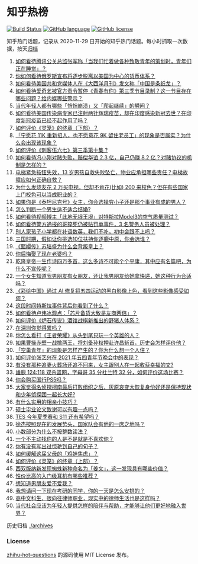 # 知乎热榜
[![Build Status](https://github.com/ToWeLong/zhihu-hot-questions/workflows/CI/badge.svg)](https://github.com/ToWeLong/zhihu-hot-questions/actions)
[![GitHub language](https://img.shields.io/badge/language-golang-orange.svg)](https://golang.org/)
[![GitHub license](https://img.shields.io/github/license/ToWeLong/zhihu-hot-questions)](https://github.com/ToWeLong/zhihu-hot-questions/blob/main/LICENSE)

知乎热门话题，记录从 2020-11-29 日开始的知乎热门话题。每小时抓取一次数据，按天[归档](./archives)

<!-- BEGIN -->

1. [如何看待腾讯公关总监张军称「当我们忙着做各种致敬青年的策划时，青年们正在睡觉」？](https://www.zhihu.com/question/457759935)
1. [你如何看待俄罗斯宣布将逐步脱离以美国为中心的货币体系？](https://www.zhihu.com/question/457750369)
1. [如何看待美国共和党媒体人在《大西洋月刊》发文称「中国是条纸龙」？](https://www.zhihu.com/question/457843760)
1. [如何看待爱奇艺被官方责令暂停《青春有你》第三季节目录制？这一节目存在哪些问题？给内娱哪些警示？](https://www.zhihu.com/question/457851906)
1. [当代年轻人都有哪些「悄悄崩溃」又「爬起继续」的瞬间？](https://www.zhihu.com/question/457125407)
1. [如何看待美国传染病专家已注射两针辉瑞疫苗，却在印度感染新冠去世？在印度新冠疫苗已经不起作用了吗？](https://www.zhihu.com/question/457803433)
1. [如何评价《灵笼》的终章（下部）？](https://www.zhihu.com/question/457793996)
1. [「宁愿花 11K 重新招人，也不愿意花 9K 留住老员工」的现象是否属实？为什么会出现该现象？](https://www.zhihu.com/question/63878469)
1. [如何评价《刺客伍六七》第三季第十集 ?](https://www.zhihu.com/question/457898715)
1. [如何看待冯小刚对赌失败，赔偿华谊 2.3 亿，自己仍赚 8.2 亿？对赌协议的机制是怎样的？](https://www.zhihu.com/question/457531244)
1. [电梯紧急按钮失效，13 岁男孩自救失败坠亡，物业应承担哪些责任？电梯故障应如何正确自救？](https://www.zhihu.com/question/457831377)
1. [为什么发烧友花 2 万买电视，但却不肯花(比如) 200 来校色？但在有些国家上门校色可以当成职业的？](https://www.zhihu.com/question/457647194)
1. [如果你是《泰坦尼克号》女主，你会选择穷小子还是那个事业有成的男人？](https://www.zhihu.com/question/404721566)
1. [怎么判断一个男生适不适合结婚?](https://www.zhihu.com/question/374079870)
1. [如何看待视频博主「此地无垠王垠」对特斯拉Model3的空气质量测试？](https://www.zhihu.com/question/457805911)
1. [如何看待警方通报的哥猝死仍被贴罚单事件，3 名警务人员被处理？](https://www.zhihu.com/question/457851891)
1. [别人家孩子小学都在补语数英，我们不补，初中会跟不上吗？](https://www.zhihu.com/question/437581262)
1. [三国时期，假如让你挑选10位扶持你逐鹿中原，你会选谁？](https://www.zhihu.com/question/452687156)
1. [《甄嬛传》苏培盛为什么会背叛皇上？](https://www.zhihu.com/question/456242618)
1. [你后悔娶了现在老婆吗？](https://www.zhihu.com/question/315457601)
1. [乾隆皇帝一生作诗四万多首，这么多诗不可能个个平庸，其中应有名篇吧，为什么不宣传呢？](https://www.zhihu.com/question/452762954)
1. [一个女生知道我男朋友有女朋友，还让我男朋友给她拿快递，她这种行为合适吗？](https://www.zhihu.com/question/452456284)
1. [《彩绘中国》通过 AI 修复将五四运动的黑白影像上色，看到这些影像感受如何？](https://www.zhihu.com/question/457739121)
1. [这段时间特斯拉事件背后你看到了什么？](https://www.zhihu.com/question/455860663)
1. [如何看待卢伟冰观点：「芯片备货大致是友商两倍」？](https://www.zhihu.com/question/457096949)
1. [如何评价《炉石传说》酒馆战棋新推出的野猪人体系？](https://www.zhihu.com/question/457232229)
1. [在深圳你觉得累吗？](https://www.zhihu.com/question/304838170)
1. [你怎么看打《王者荣耀》从头到尾只玩一个英雄的人？](https://www.zhihu.com/question/299758752)
1. [如果曹操赤壁一战擒两王，将刘备孙权押赴许昌斩首，历史会怎样评价他？](https://www.zhihu.com/question/456699039)
1. [「空巢青年」的现象是怎样产生的？你为什么想一个人住？](https://www.zhihu.com/question/457137124)
1. [如何评价张艺兴在 2021 年五四青年节晚会中的表现？](https://www.zhihu.com/question/457808500)
1. [有没有那种追妻火葬场还追不回来，女主跟别人在一起收获幸福的文?](https://www.zhihu.com/question/408254252)
1. [雄鹿 124:118 双杀篮网，字母哥 35 分杜兰特 32 分，如何评价这场比赛？](https://www.zhihu.com/question/457870431)
1. [你会购买国行PS5吗？](https://www.zhihu.com/question/439176866)
1. [大家觉得名侦探柯南最后打败组织之后，灰原哀变大恢复身份好还是保持现状和少年侦探团一起长大好?](https://www.zhihu.com/question/457584898)
1. [有什么实用的相亲小技巧？](https://www.zhihu.com/question/365372856)
1. [硕士毕业论文致谢可以有趣一点吗？](https://www.zhihu.com/question/401076265)
1. [TES 今年夏季赛和 S11 还有希望吗？](https://www.zhihu.com/question/454359571)
1. [徐杰按照现在的发展势头，国家队会有他的一席之地吗？](https://www.zhihu.com/question/457739170)
1. [小数部分为什么不按整数读法？](https://www.zhihu.com/question/456963708)
1. [一个不主动找你的人是不是就是不喜欢你？](https://www.zhihu.com/question/393194088)
1. [你有没有写出过惊艳到自己的句子？](https://www.zhihu.com/question/452573441)
1. [如何缓解这届父母的「鸡娃焦虑」？](https://www.zhihu.com/question/451871565)
1. [如何评价《灵笼》的终章（上部）？](https://www.zhihu.com/question/457072944)
1. [西双版纳新发现蜘蛛新种命名为「姜文」，这一发现具有哪些价值？](https://www.zhihu.com/question/457371552)
1. [性价比高的入门级耳机有哪些推荐？](https://www.zhihu.com/question/51811329)
1. [想知道男朋友爱不爱我？](https://www.zhihu.com/question/300147312)
1. [我想请问一下现在考研的同学，你的一天是怎么安排的？](https://www.zhihu.com/question/410450910)
1. [高中文科生，很向往律师职业，现实中的律师生活也是这样吗？](https://www.zhihu.com/question/457653393)
1. [当代社会应该为年轻人提供怎样的陪伴与帮助，才能够让他们更好地融入世界？](https://www.zhihu.com/question/457136828)

<!-- END -->

历史归档 [./archives](./archives)


### License
[zhihu-hot-questions](https://github.com/towelong/zhihu-hot-questions) 的源码使用 MIT License 发布。